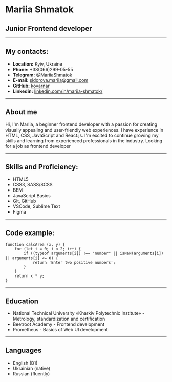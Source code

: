 # **Mariia Shmatok**
## **Junior Frontend developer**
-----

## **My contacts:**
  + **Location:** Kyiv, Ukraine
  + **Phone:** +38(066)299-05-55
  + **Telegram:** [@MariiaShmatok](https://t.me/MariiaShmatok)
  + **E-mail:** sidorova.mariia@gmail.com
  + **GitHub:** [kovarnar](https://github.com/Kovarnar)
  + **Linkedin:** [linkedin.com/in/mariia-shmatok/](https://www.linkedin.com/in/mariia-shmatok/)

-----

## **About me**
Hi, I'm Mariia, a beginner frontend developer with a passion for creating visually appealing and user-friendly web experiences. I have experience in HTML, CSS, JavaScript and React.js. I'm excited to continue growing my skills and learning from experienced professionals in the industry. Looking for a job as frontend developer

-----

## **Skills and Proficiency:**
  - HTML5
  - CSS3, SASS/SCSS
  - BEM
  - JavaScript Basics
  - Git, GitHub
  - VSCode, Sublime Text
  - Figma

-----

## **Code example:**
  ```
  function calcArea (x, y) {
      for (let i = 0; i < 2; i++) {
          if ((typeof arguments[i]) !== "number" || isNaN(arguments[i]) || arguments[i] <= 0) {
              return 'Enter two positive numbers';
          }
      }
      return x * y;
  }
  ```
------

## **Education**
  * National Technical University «Kharkiv Polytechnic Institute» - Metrology, standardization and certification
  * Beetroot Academy - Frontend development
  * Prometheus - Basics of Web UI development

-----

## **Languages**
  + English (B1)
  + Ukrainian (native)
  + Russian (fluently)